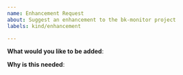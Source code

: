 ```yaml
---
name: Enhancement Request
about: Suggest an enhancement to the bk-monitor project
labels: kind/enhancement

---
```

<!-- Please only use this template for submitting enhancement requests -->

**What would you like to be added**:

**Why is this needed**: